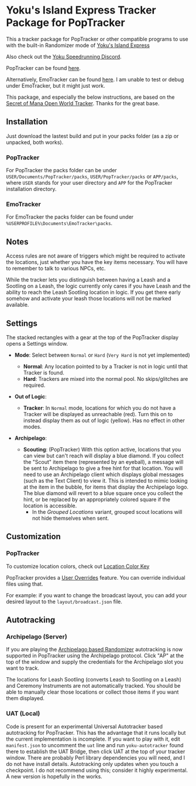# Yoku's Island Express Tracker Package for PopTracker

This a tracker package for PopTracker or other compatible programs to use with the built-in Randomizer mode of [Yoku's Island Express](http://yokugame.com)

Also check out the [Yoku Speedrunning Discord](https://discord.gg/Y4JKGHMVkR).

PopTracker can be found [here](https://github.com/black-sliver/PopTracker/releases).

Alternatively, EmoTracker can be found [here](https://emotracker.net). I am unable to test or debug under EmoTracker, but it might just work.

This package, and especially the below instructions, are based on the [Secret of Mana Open World Tracker](https://github.com/Cyb3RGER/SoM-Open-Mode-Tracker). Thanks for the great base.

## Installation

Just download the lastest build and put in your packs folder (as a zip or unpacked, both works).

### PopTracker

For PopTracker the packs folder can be under `USER/Documents/PopTracker/packs`, `USER/PopTracker/packs` or `APP/packs`, where `USER` stands for your user directory and `APP` for the PopTracker installation directory.

### EmoTracker

For EmoTracker the packs folder can be found under `%USERPROFILE%\Documents\EmoTracker\packs`.

## Notes

Access rules are not aware of triggers which might be required to activate the locations, just whether you have the key items necessary. You will have to remember to talk to various NPCs, etc.

While the tracker lets you distinguish between having a Leash and a Sootling on a Leash, the logic currently only cares if you have Leash and the ability to reach the Leash Sootling location in logic. If you get there early somehow and activate your leash those locations will not be marked available.

## Settings

The stacked rectangles with a gear at the top of the PopTracker display opens a Settings window.

  * **Mode**: Select between `Normal` or `Hard` (`Very Hard` is not yet implemented)
    * **Normal**: Any location pointed to by a Tracker is not in logic until that Tracker is found.
    * **Hard**: Trackers are mixed into the normal pool. No skips/glitches are required.

  * **Out of Logic**:
    * **Tracker**: In `Normal` mode, locations for which you do not have a Tracker will be displayed as unreachable (red). Turn this on to instead display them as out of logic (yellow). Has no effect in other modes.

  * **Archipelago**:
    * **Scouting**: (PopTracker) With this option active, locations that you can view but can't reach will display a blue diamond. If you collect the "Scout" item there (represented by an eyeball), a message will be sent to Archipelago to give a free hint for that location. You will need to use an Archipelago client which displays global messages (such as the Text Client) to view it. This is intended to mimic looking at the item in the bubble, for items that display the Archipelago logo. The blue diamond will revert to a blue square once you collect the hint, or be replaced by an appropriately colored square if the location is accessible.
      * In the *Grouped Locations* variant, grouped scout locations will not hide themselves when sent.

## Customization

### PopTracker

To customize location colors, check out [Location Color Key](https://github.com/black-sliver/PopTracker?tab=readme-ov-file#location-color-key)

PopTracker provides a [User Overrides](https://github.com/black-sliver/PopTracker?tab=readme-ov-file#user-overrides) feature. You can override individual files using that.

For example: if you want to change the broadcast layout, you can add your desired layout to the `layout/broadcast.json` file.

## Autotracking

### Archipelago (Server)

If you are playing the [Archipelago based Randomizer](https://git.makuluni.com/Archipelago/YokuArchipelagoMod) autotracking is now supported in PopTracker using the Archipelago protocol. Click "AP" at the top of the window and supply the credentials for the Archipelago slot you want to track.

The locations for Leash Sootling (converts Leash to Sootling on a Leash) and Ceremony Instruments are not automatically tracked. You should be able to manually clear those locations or collect those items if you want them displayed.

### UAT (Local)

Code is present for an experimental Universal Autotracker based autotracking for PopTracker. This has the advantage that it runs locally but the current implementation is incomplete. If you want to play with it, edit `manifest.json` to uncomment the `uat` line and run `yoku-autotracker` found there to establish the UAT Bridge, then click UAT at the top of your tracker window. There are probably Perl library dependencies you will need, and I do not have install details.
Autotracking only updates when you touch a checkpoint. I do not recommend using this; consider it highly experimental. A new version is hopefully in the works.
